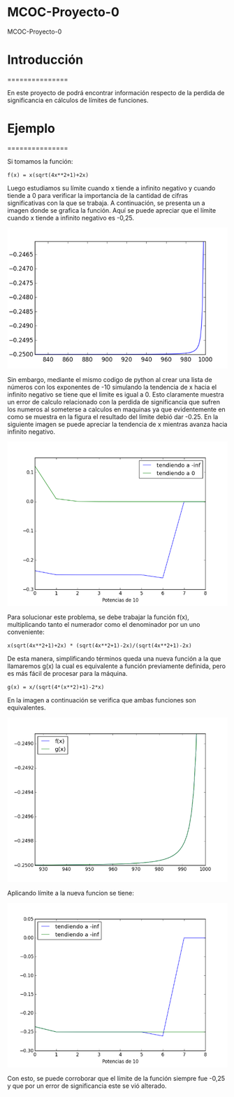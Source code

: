 # MCOC-Proyecto-0
MCOC-Proyecto-0

# Introducción
===============

En este proyecto de podrá encontrar información respecto de la perdida de significancia en cálculos de límites de funciones.

# Ejemplo
===============

Si tomamos la función: 

    f(x) = x(sqrt(4x**2+1)+2x)

Luego estudiamos su límite cuando x tiende a infinito negativo y cuando tiende a 0 para verificar la importancia de la cantidad de cifras significativas con la que se trabaja.
A continuación, se presenta un a imagen donde se grafica la función. Aquí se puede apreciar que el límite cuando x tiende a infinito negativo es -0,25. 

![Results](funcion.png)

Sin embargo, mediante el mismo codigo de python al crear una lista de números con los exponentes de -10 simulando la tendencia de x hacia el infinito negativo se tiene que el limite es igual a 0. Esto claramente muestra un error de calculo relacionado con la perdida de significancia que sufren los numeros al someterse a calculos en maquinas ya que evidentemente en como se muestra en la figura el resultado del límite debió dar -0.25. En la siguiente imagen se puede apreciar la tendencia de x mientras avanza hacia infinito negativo.

![Results](limits1.png)

Para solucionar este problema, se debe trabajar la función f(x), multiplicando tanto el numerador como el denominador por un uno conveniente:
    
    x(sqrt(4x**2+1)+2x) * (sqrt(4x**2+1)-2x)/(sqrt(4x**2+1)-2x)
    
De esta manera, simplificando términos queda una nueva función a la que llamaremos g(x) la cual es equivalente a función previamente definida, pero es más fácil de procesar para la máquina.

    g(x) = x/(sqrt(4*(x**2)+1)-2*x)
    
En la imagen a continuación se verifica que ambas funciones son equivalentes.

![Results](funciones.png)

Aplicando límite a la nueva funcion se tiene:

![Results](limits2.png)

Con esto, se puede corroborar que el límite de la función siempre fue -0,25 y que por un error de significancia este se vió alterado.

